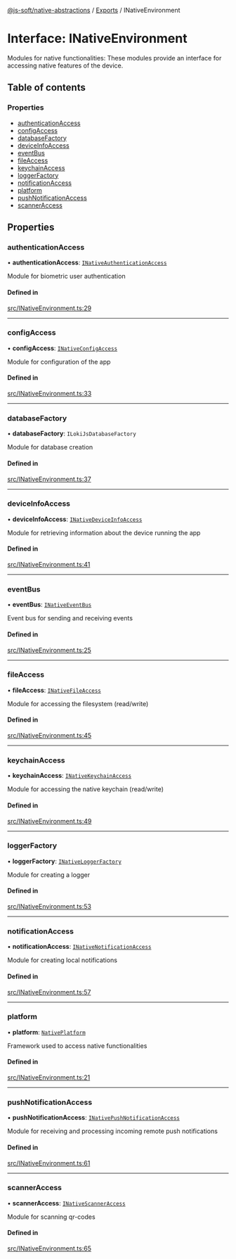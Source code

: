 [@js-soft/native-abstractions](../README.md) / [Exports](../modules.md) / INativeEnvironment

# Interface: INativeEnvironment

Modules for native functionalities: These modules provide an interface for accessing native features of the device.

## Table of contents

### Properties

- [authenticationAccess](INativeEnvironment.md#authenticationaccess)
- [configAccess](INativeEnvironment.md#configaccess)
- [databaseFactory](INativeEnvironment.md#databasefactory)
- [deviceInfoAccess](INativeEnvironment.md#deviceinfoaccess)
- [eventBus](INativeEnvironment.md#eventbus)
- [fileAccess](INativeEnvironment.md#fileaccess)
- [keychainAccess](INativeEnvironment.md#keychainaccess)
- [loggerFactory](INativeEnvironment.md#loggerfactory)
- [notificationAccess](INativeEnvironment.md#notificationaccess)
- [platform](INativeEnvironment.md#platform)
- [pushNotificationAccess](INativeEnvironment.md#pushnotificationaccess)
- [scannerAccess](INativeEnvironment.md#scanneraccess)

## Properties

### authenticationAccess

• **authenticationAccess**: [`INativeAuthenticationAccess`](INativeAuthenticationAccess.md)

Module for biometric user authentication

#### Defined in

[src/INativeEnvironment.ts:29](https://github.com/js-soft/ts-native-access/blob/99aa731/packages/abstractions/src/INativeEnvironment.ts#L29)

___

### configAccess

• **configAccess**: [`INativeConfigAccess`](INativeConfigAccess.md)

Module for configuration of the app

#### Defined in

[src/INativeEnvironment.ts:33](https://github.com/js-soft/ts-native-access/blob/99aa731/packages/abstractions/src/INativeEnvironment.ts#L33)

___

### databaseFactory

• **databaseFactory**: `ILokiJsDatabaseFactory`

Module for database creation

#### Defined in

[src/INativeEnvironment.ts:37](https://github.com/js-soft/ts-native-access/blob/99aa731/packages/abstractions/src/INativeEnvironment.ts#L37)

___

### deviceInfoAccess

• **deviceInfoAccess**: [`INativeDeviceInfoAccess`](INativeDeviceInfoAccess.md)

Module for retrieving information about the device running the app

#### Defined in

[src/INativeEnvironment.ts:41](https://github.com/js-soft/ts-native-access/blob/99aa731/packages/abstractions/src/INativeEnvironment.ts#L41)

___

### eventBus

• **eventBus**: [`INativeEventBus`](INativeEventBus.md)

Event bus for sending and receiving events

#### Defined in

[src/INativeEnvironment.ts:25](https://github.com/js-soft/ts-native-access/blob/99aa731/packages/abstractions/src/INativeEnvironment.ts#L25)

___

### fileAccess

• **fileAccess**: [`INativeFileAccess`](INativeFileAccess.md)

Module for accessing the filesystem (read/write)

#### Defined in

[src/INativeEnvironment.ts:45](https://github.com/js-soft/ts-native-access/blob/99aa731/packages/abstractions/src/INativeEnvironment.ts#L45)

___

### keychainAccess

• **keychainAccess**: [`INativeKeychainAccess`](INativeKeychainAccess.md)

Module for accessing the native keychain (read/write)

#### Defined in

[src/INativeEnvironment.ts:49](https://github.com/js-soft/ts-native-access/blob/99aa731/packages/abstractions/src/INativeEnvironment.ts#L49)

___

### loggerFactory

• **loggerFactory**: [`INativeLoggerFactory`](INativeLoggerFactory.md)

Module for creating a logger

#### Defined in

[src/INativeEnvironment.ts:53](https://github.com/js-soft/ts-native-access/blob/99aa731/packages/abstractions/src/INativeEnvironment.ts#L53)

___

### notificationAccess

• **notificationAccess**: [`INativeNotificationAccess`](INativeNotificationAccess.md)

Module for creating local notifications

#### Defined in

[src/INativeEnvironment.ts:57](https://github.com/js-soft/ts-native-access/blob/99aa731/packages/abstractions/src/INativeEnvironment.ts#L57)

___

### platform

• **platform**: [`NativePlatform`](../enums/NativePlatform.md)

Framework used to access native functionalities

#### Defined in

[src/INativeEnvironment.ts:21](https://github.com/js-soft/ts-native-access/blob/99aa731/packages/abstractions/src/INativeEnvironment.ts#L21)

___

### pushNotificationAccess

• **pushNotificationAccess**: [`INativePushNotificationAccess`](INativePushNotificationAccess.md)

Module for receiving and processing incoming remote push notifications

#### Defined in

[src/INativeEnvironment.ts:61](https://github.com/js-soft/ts-native-access/blob/99aa731/packages/abstractions/src/INativeEnvironment.ts#L61)

___

### scannerAccess

• **scannerAccess**: [`INativeScannerAccess`](INativeScannerAccess.md)

Module for scanning qr-codes

#### Defined in

[src/INativeEnvironment.ts:65](https://github.com/js-soft/ts-native-access/blob/99aa731/packages/abstractions/src/INativeEnvironment.ts#L65)
